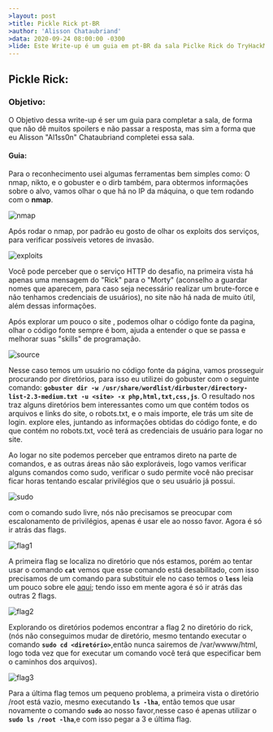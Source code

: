 ```yaml
---
>layout: post
>title: Pickle Rick pt-BR
>author: 'Alisson Chataubriand'
>data: 2020-09-24 08:00:00 -0300
>lide: Este Write-up é um guia em pt-BR da sala Piclke Rick do TryHackMe é voltado para a lógica do desafio e de como eu especificamente fiz ela.
---
```


## Pickle Rick:

### Objetivo:
O Objetivo dessa write-up é ser um guia para completar a sala, de forma que não dê muitos spoilers e não passar a resposta, mas sim a forma que eu Alisson "Al1ss0n" Chataubriand completei essa sala.

#### Guia:
Para o reconhecimento usei algumas ferramentas bem simples como: O nmap, nikto, e o gobuster e o dirb também, para obtermos informações sobre o alvo, vamos olhar o que há no IP da máquina, o que tem rodando com o **nmap**.

![nmap](https://i.imgur.com/6tQMwBq.png)

Após rodar o nmap, por padrão eu gosto de olhar os exploits dos serviços, para verificar possíveis vetores de invasão.

![exploits](https://i.imgur.com/Q6hrwQR.png)

Você pode perceber que o serviço HTTP do desafio, na primeira vista há apenas uma mensagem do "Rick" para o "Morty" (aconselho a guardar nomes que aparecem, para caso seja necessário realizar um brute-force e não tenhamos credenciais  de usuários), no site não há nada de muito útil, além dessas informações.

Após explorar um pouco o site , podemos olhar o código fonte da pagina, olhar o código fonte sempre é bom, ajuda a entender o que se passa e melhorar suas "skills" de programação.

![source](https://i.imgur.com/ghwTsPm.jpg)

Nesse caso temos um usuário no código fonte da página, vamos prosseguir procurando por diretórios, para isso eu utilizei do gobuster com o seguinte comando: **`gobuster dir -w /usr/share/wordlist/dirbuster/directory-list-2.3-medium.txt -u <site> -x php,html,txt,css,js`**.
O resultado nos traz alguns diretórios bem interessantes como um que contém todos os arquivos e links do site, o robots.txt, e o mais importe, ele trás um site de login. explore eles, juntando as informações obtidas do código fonte, e do que contém no robots.txt, você terá as credenciais de usuário para logar no site.

Ao logar no site podemos perceber que entramos direto na parte de comandos, e as outras áreas não são exploráveis, logo vamos verificar alguns comandos como sudo, verificar o sudo permite você não precisar ficar horas tentando escalar privilégios que o seu usuário já possui.

![sudo](https://i.imgur.com/5uB1Mmy.png)

com o comando sudo livre, nós não precisamos se preocupar com escalonamento de privilégios, apenas é usar ele ao nosso favor. Agora é só ir atrás das flags.

![flag1](https://i.imgur.com/3mxwOU3.png)

A primeira flag se localiza no diretório que nós estamos, porém ao tentar usar o comando **`cat`** vemos que esse comando está desabilitado, com isso precisamos de um comando para substituir ele no caso temos o **`less`** leia um pouco sobre ele [aqui](https://www.webhostface.com/kb/knowledgebase/linux-less-command/); tendo isso em mente agora é só ir atrás das outras 2 flags.

![flag2](https://i.imgur.com/JgRS7pQ.png)

Explorando os diretórios podemos encontrar a flag 2 no diretório do rick, (nós não conseguimos mudar de diretório, mesmo tentando executar o comando **`sudo cd <diretório>`**,então nunca sairemos de /var/wwww/html, logo toda vez que for executar um comando você terá que especificar bem o caminhos dos arquivos).

![flag3](https://i.imgur.com/CFgjFcZ.png)

Para a última flag temos um pequeno problema, a primeira vista o diretório /root está vazio, mesmo executando **`ls -lha`**, então temos que usar novamente o comando **`sudo`** ao nosso favor,nesse caso é apenas utilizar o **`sudo ls /root -lha`**,e com isso pegar a 3 e última flag.
